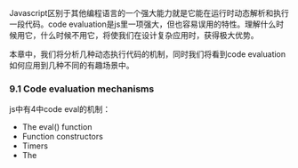 Javascript区别于其他编程语言的一个强大能力就是它能在运行时动态解析和执行一段代码。code evaluation是js里一项强大，但也容易误用的特性。理解什么时候用它，什么时候不用它，将使我们在设计复杂应用时，获得极大优势。

本章中，我们将分析几种动态执行代码的机制，同时我们将看到code evaluation如何应用到几种不同的有趣场景中。

### 9.1 Code evaluation mechanisms

js中有4中code eval的机制：

* The eval() function
* Function constructors
* Timers
* The <script> element

我们在分析以上4种方法时，会同时分析变量的作用域，学习安全的使用方法。

#### 9.1.1 Evaluation with the eval() method

`eval()`函数应该是code evel最常用的方法了。它是全局函数，接受一个字符串作为一段代码，返回的结果是代码中最后一段的执行结果。

##### BASIC FUNCTIONALITY

下面我们来看看eval的具体工作方式和影响的作用域：

```javascript
<script type="text/javascript">

  assert(eval("5 + 5") === 10,                               //#1 simple expression
         "5 and 5 is 10");

  assert(eval("var ninja = 5;") === undefined,
         "no value was returned" );
  assert(ninja === 5, "The variable ninja was created");     //#2 side effect

  (function(){
    eval("var ninja = 6;");                                  //#3
    assert(ninja === 6,                                      //#3
          "evaluated within the current scope.");            //#3 测试影响作用域
  })();

  assert(window.ninja === 5,                                 //#4
        "the global scope was unaffected");                  //#4
  assert(ninja === 5,                                        //#4
        "the global scope was unaffected");                  //#4 测试影响作用域

</script>
```
